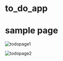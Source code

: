 # to_do_app

# sample page

![todopage1](https://github.com/user-attachments/assets/912e40d6-2709-45ee-92a4-2b512f9c0147)

![todopage2](https://github.com/user-attachments/assets/749087f0-6bb7-44fc-a438-a938a75110dc)

